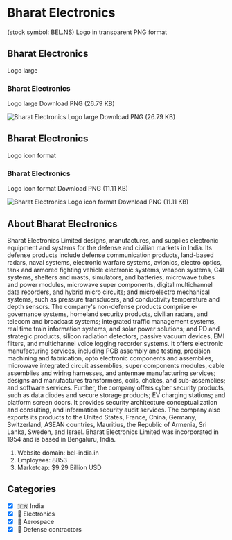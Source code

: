 # Bharat Electronics
 (stock symbol: BEL.NS) Logo in transparent PNG format

## Bharat Electronics
 Logo large

### Bharat Electronics
 Logo large Download PNG (26.79 KB)

![Bharat Electronics
 Logo large Download PNG (26.79 KB)](/img/orig/BEL.NS_BIG-b2d0690e.png)

## Bharat Electronics
 Logo icon format

### Bharat Electronics
 Logo icon format Download PNG (11.11 KB)

![Bharat Electronics
 Logo icon format Download PNG (11.11 KB)](/img/orig/BEL.NS-40caa314.png)

## About Bharat Electronics


Bharat Electronics Limited designs, manufactures, and supplies electronic equipment and systems for the defense and civilian markets in India. Its defense products include defense communication products, land-based radars, naval systems, electronic warfare systems, avionics, electro optics, tank and armored fighting vehicle electronic systems, weapon systems, C4I systems, shelters and masts, simulators, and batteries; microwave tubes and power modules, microwave super components, digital multichannel data recorders, and hybrid micro circuits; and microelectro mechanical systems, such as pressure transducers, and conductivity temperature and depth sensors. The company's non-defense products comprise e-governance systems, homeland security products, civilian radars, and telecom and broadcast systems; integrated traffic management systems, real time train information systems, and solar power solutions; and PD and strategic products, silicon radiation detectors, passive vacuum devices, EMI filters, and multichannel voice logging recorder systems. It offers electronic manufacturing services, including PCB assembly and testing, precision machining and fabrication, opto electronic components and assemblies, microwave integrated circuit assemblies, super components modules, cable assemblies and wiring harnesses, and antennae manufacturing services; designs and manufactures transformers, coils, chokes, and sub-assemblies; and software services. Further, the company offers cyber security products, such as data diodes and secure storage products; EV charging stations; and platform screen doors. It provides security architecture conceptualization and consulting, and information security audit services. The company also exports its products to the United States, France, China, Germany, Switzerland, ASEAN countries, Mauritius, the Republic of Armenia, Sri Lanka, Sweden, and Israel. Bharat Electronics Limited was incorporated in 1954 and is based in Bengaluru, India.

1. Website domain: bel-india.in
2. Employees: 8853
3. Marketcap: $9.29 Billion USD


## Categories
- [x] 🇮🇳 India
- [x] 🔌 Electronics
- [x] 🚀 Aerospace
- [x] 🔫 Defense contractors
